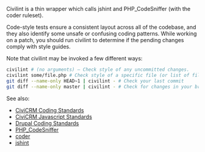 Civilint is a thin wrapper which calls jshint and PHP_CodeSniffer (with the coder ruleset).

Code-style tests ensure a consistent layout across all of the codebase, and they also identify some unsafe or confusing coding patterns. While working on a patch, you should run civilint to determine if the pending changes comply with style guides. 

Note that civilint may be invoked a few different ways:

```bash
civilint # (no arguments) – Check style of any uncommitted changes.
civilint some/file.php # Check style of a specific file (or list of files).
git diff --name-only HEAD~1 | civilint - # Check your last commit
git diff --name-only master | civilint - # Check for changes in your branch (compared to master)
```

See also:

- [CiviCRM Coding Standards](/standards/php.md)
- [CiviCRM Javascript Standards](/standards/javascript.md)
- [Drupal Coding Standards](https://www.drupal.org/docs/develop/standards/coding-standards)
- [PHP_CodeSniffer](https://github.com/squizlabs/PHP_CodeSniffer)
- [coder](https://github.com/civicrm/coder)
- [jshint](http://jshint.com/)
